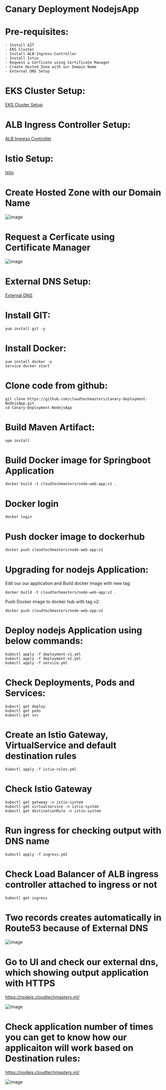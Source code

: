 # Canary Deployment NodejsApp

# Pre-requisites:
    - Install GIT
    - EKS Cluster
    - Install ALB-Ingress-Controller
    - Install Istio
    - Request a Cerficate using Certificate Manager
    - Create Hosted Zone with our Domain Name
    - External DNS Setup
# EKS Cluster Setup:
  [EKS Cluster Setup](https://github.com/cloudtechmasters/eks-cluster-setup.git)
# ALB Ingress Controller Setup:
  [ALB Ingress Controller](https://github.com/cloudtechmasters/ALB-Ingress-Controller-Setup.git)
# Istio Setup:
  [Istio](https://github.com/cloudtechmasters/Istio-Installation.git)
# Create Hosted Zone with our Domain Name
![image](https://user-images.githubusercontent.com/58024415/94990966-7e2fd380-059d-11eb-8285-a82353f38c1a.png)
# Request a Cerficate using Certificate Manager
![image](https://user-images.githubusercontent.com/58024415/94990930-301ad000-059d-11eb-9c5d-8ee47d494f82.png)
# External DNS Setup:
  [External DNS](https://github.com/Naresh240/External-DNS-Setup-Kubernetes/tree/main)
# Install GIT:
    yum install git -y
# Install Docker:
    yum install docker -y
    service docker start
# Clone code from github:
    git clone https://github.com/cloudtechmasters/Canary-Deployment-NodejsApp.git
    cd Canary-Deployment-NodejsApp
# Build Maven Artifact:
    npm install
# Build Docker image for Springboot Application
    docker build -t cloudtechmasters/node-web-app:v1 .
# Docker login
    docker login
# Push docker image to dockerhub
    docker push cloudtechmasters/node-web-app:v1
# Upgrading for nodejs Application:
Edit our our application and Build docker image with new tag:
    
    docker build -t cloudtechmasters/node-web-app:v2 .

Push Docker image to docker hub with tag v2:

    docker push cloudtechmasters/node-web-app:v2
# Deploy nodejs Application using below commands:
    kubectl apply -f deployment-v1.yml
    kubectl apply -f deployment-v2.yml
    kubectl apply -f service.yml
# Check Deployments, Pods and Services:
    kubectl get deploy
    kubectl get pods
    kubectl get svc
# Create an Istio Gateway, VirtualService and default destination rules
    kubectl apply -f istio-rules.yml
# Check Istio Gateway
    kubectl get gateway -n istio-system
    kubectl get virtualservice -n istio-system
    kubectl get destinationRule -n istio-system
# Run ingress for checking output with DNS name
    kubectl apply -f ingress.yml
# Check Load Balancer of ALB ingress controller attached to ingress or not
    kubectl get ingress
# Two records creates automatically in Route53 because of External DNS
![image](https://user-images.githubusercontent.com/68885738/95646444-31408580-0ae6-11eb-84c6-5181a322dd45.png)
# Go to UI and check our external dns, which showing output application with HTTPS
  https://nodejs.cloudtechmasters.ml/
  
![image](https://user-images.githubusercontent.com/58024415/95006082-dc040000-061d-11eb-8fd6-da6c80216c54.png)  
# Check application number of times you can get to know how our applicaiton will work based on Destination rules:
  https://nodejs.cloudtechmasters.ml/
  
![image](https://user-images.githubusercontent.com/58024415/95006177-0a360f80-061f-11eb-9b58-02376f1cd9e4.png)
